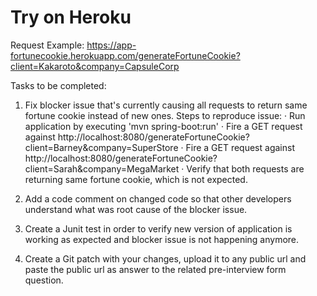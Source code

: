 Try on Heroku
=============

Request Example:
https://app-fortunecookie.herokuapp.com/generateFortuneCookie?client=Kakaroto&company=CapsuleCorp


Tasks to be completed:
1) Fix blocker issue that's currently causing all requests to return same fortune cookie instead of new ones.
Steps to reproduce issue:
· Run application by executing 'mvn spring-boot:run'
· Fire a GET request against http://localhost:8080/generateFortuneCookie?client=Barney&company=SuperStore
· Fire a GET request against http://localhost:8080/generateFortuneCookie?client=Sarah&company=MegaMarket
· Verify that both requests are returning same fortune cookie, which is not expected.

2) Add a code comment on changed code so that other developers understand what was root cause of the blocker issue.

2) Create a Junit test in order to verify new version of application is working as expected and blocker issue is not
happening anymore.

3) Create a Git patch with your changes, upload it to any public url and paste the public url as answer to the
 related pre-interview form question.
